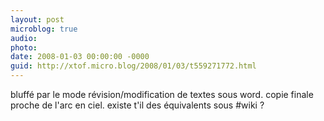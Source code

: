 ```yaml
---
layout: post
microblog: true
audio: 
photo: 
date: 2008-01-03 00:00:00 -0000
guid: http://xtof.micro.blog/2008/01/03/t559271772.html
---
```

bluffé par le mode révision/modification de textes sous word. copie finale proche de l'arc en ciel. existe t'il des équivalents sous #wiki ?

